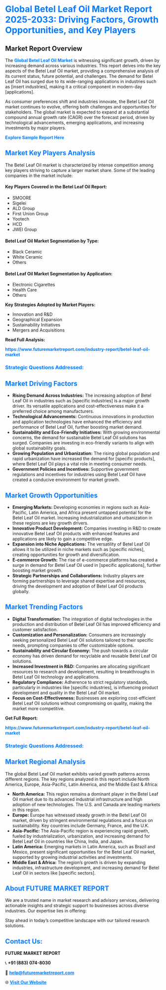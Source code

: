<h1 style="color: #007BFF;">Global Betel Leaf Oil Market Report 2025-2033: Driving Factors, Growth Opportunities, and Key Players</h1>

<section id="overview">
<h2>Market Report Overview</h2>
<p>The <a href="https://www.futuremarketreport.com/industry-report/betel-leaf-oil-market" style="color: #007BFF; text-decoration: none;"><strong>Global Betel Leaf Oil Market</strong></a> is witnessing significant growth, driven by increasing demand across various industries. This report delves into the key aspects of the Betel Leaf Oil market, providing a comprehensive analysis of its current status, future potential, and challenges. The demand for Betel Leaf Oil has surged due to its wide-ranging applications in industries such as [insert industries], making it a critical component in modern-day [applications].</p>
<p>As consumer preferences shift and industries innovate, the Betel Leaf Oil market continues to evolve, offering both challenges and opportunities for stakeholders. The global market is expected to expand at a substantial compound annual growth rate (CAGR) over the forecast period, driven by technological advancements, emerging applications, and increasing investments by major players.</p>
</section>

<section id="overview">
<p><a href="https://www.futuremarketreport.com/request-sample/reportId=33359" style="color: #007BFF; text-decoration: none;"><strong>Explore Sample Report Here</strong></a></p>
</section>

<section id="key-players">
<h2 style="color: #007BFF;">Market Key Players Analysis</h2>
<p>The Betel Leaf Oil market is characterized by intense competition among key players striving to capture a larger market share. Some of the leading companies in the market include:</p>
<h4>Key Players Covered in the Betel Leaf Oil Report:</h4>
<ul><li>SMOORE</li><li>Sigelei</li><li>ALD Group</li><li>First Union Group</li><li>Yootech</li><li>HCD</li><li>JWEI Group</li></ul>
<h4>Betel Leaf Oil Market Segmentation by Type:</h4>
<ul><li>Black Ceramic</li><li>White Ceramic</li><li>Others</li></ul>

<h4>Betel Leaf Oil Market Segmentation by Application:</h4>
<ul><li>Electronic Cigarettes</li><li>Health Care</li><li>Others</li></ul>
<p><strong>Key Strategies Adopted by Market Players:</strong></p>
<ul>
<li>Innovation and R&D</li>
<li>Geographical Expansion</li>
<li>Sustainability Initiatives</li>
<li>Mergers and Acquisitions</li>
</ul>
</section>

<section>
<p><strong>Read Full Analysis: </strong></p><a href="https://www.futuremarketreport.com/industry-report/betel-leaf-oil-market" style="color: #007BFF; text-decoration: none;"><strong>https://www.futuremarketreport.com/industry-report/betel-leaf-oil-market</strong></a>
<h3 style="color: #007BFF;">Strategic Questions Addressed:</h3>
</section>

<section id="driving-factors">
<h2 style="color: #007BFF;">Market Driving Factors</h2>
<ul>
<li><strong>Rising Demand Across Industries:</strong> The increasing adoption of Betel Leaf Oil in industries such as [specific industries] is a major growth driver. Its versatile applications and cost-effectiveness make it a preferred choice among manufacturers.</li>
<li><strong>Technological Advancements:</strong> Continuous innovations in production and application technologies have enhanced the efficiency and performance of Betel Leaf Oil, further boosting market demand.</li>
<li><strong>Sustainability and Eco-Friendly Initiatives:</strong> With growing environmental concerns, the demand for sustainable Betel Leaf Oil solutions has surged. Companies are investing in eco-friendly variants to align with global sustainability goals.</li>
<li><strong>Growing Population and Urbanization:</strong> The rising global population and rapid urbanization have increased the demand for [specific products], where Betel Leaf Oil plays a vital role in meeting consumer needs.</li>
<li><strong>Government Policies and Incentives:</strong> Supportive government regulations and incentives for industries using Betel Leaf Oil have created a conducive environment for market growth.</li>
</ul>
</section>

<section id="growth-opportunities">
<h2 style="color: #007BFF;">Market Growth Opportunities</h2>
<ul>
<li><strong>Emerging Markets:</strong> Developing economies in regions such as Asia-Pacific, Latin America, and Africa present untapped potential for the Betel Leaf Oil market. Increasing industrialization and urbanization in these regions are key growth drivers.</li>
<li><strong>Innovative Product Development:</strong> Companies investing in R&D to create innovative Betel Leaf Oil products with enhanced features and applications are likely to gain a competitive edge.</li>
<li><strong>Expansion into Niche Applications:</strong> The versatility of Betel Leaf Oil allows it to be utilized in niche markets such as [specific niches], creating opportunities for growth and diversification.</li>
<li><strong>E-commerce Growth:</strong> The rise of e-commerce platforms has created a surge in demand for Betel Leaf Oil used in [specific applications], further boosting market growth.</li>
<li><strong>Strategic Partnerships and Collaborations:</strong> Industry players are forming partnerships to leverage shared expertise and resources, driving the development and adoption of Betel Leaf Oil products globally.</li>
</ul>
</section>

<section id="trending-factors">
<h2 style="color: #007BFF;">Market Trending Factors</h2>
<ul>
<li><strong>Digital Transformation:</strong> The integration of digital technologies in the production and distribution of Betel Leaf Oil has improved efficiency and customer satisfaction.</li>
<li><strong>Customization and Personalization:</strong> Consumers are increasingly seeking personalized Betel Leaf Oil solutions tailored to their specific needs, prompting companies to offer customizable options.</li>
<li><strong>Sustainability and Circular Economy:</strong> The push towards a circular economy has driven demand for recyclable and reusable Betel Leaf Oil solutions.</li>
<li><strong>Increased Investment in R&D:</strong> Companies are allocating significant resources to research and development, resulting in breakthroughs in Betel Leaf Oil technology and applications.</li>
<li><strong>Regulatory Compliance:</strong> Adherence to strict regulatory standards, particularly in industries like [specific industries], is influencing product development and quality in the Betel Leaf Oil market.</li>
<li><strong>Focus on Cost-Effectiveness:</strong> Businesses are exploring cost-efficient Betel Leaf Oil solutions without compromising on quality, making the market more competitive.</li>
</ul>
</section>

<section>
<p><strong>Get Full Report: </strong></p><a href="https://www.futuremarketreport.com/industry-report/betel-leaf-oil-market" style="color: #007BFF; text-decoration: none;"><strong>https://www.futuremarketreport.com/industry-report/betel-leaf-oil-market</strong></a>
<h3 style="color: #007BFF;">Strategic Questions Addressed:</h3>
</section>


<section id="regional-analysis">
<h2 style="color: #007BFF;">Market Regional Analysis</h2>
<p>The global Betel Leaf Oil market exhibits varied growth patterns across different regions. The key regions analyzed in this report include North America, Europe, Asia-Pacific, Latin America, and the Middle East & Africa:</p>
<ul>
<li><strong>North America:</strong> This region remains a dominant player in the Betel Leaf Oil market due to its advanced industrial infrastructure and high adoption of new technologies. The U.S. and Canada are leading markets in this region.</li>
<li><strong>Europe:</strong> Europe has witnessed steady growth in the Betel Leaf Oil market, driven by stringent environmental regulations and a focus on sustainability. Key countries include Germany, France, and the U.K.</li>
<li><strong>Asia-Pacific:</strong> The Asia-Pacific region is experiencing rapid growth, fueled by industrialization, urbanization, and increasing demand for Betel Leaf Oil in countries like China, India, and Japan.</li>
<li><strong>Latin America:</strong> Emerging markets in Latin America, such as Brazil and Mexico, present significant opportunities for the Betel Leaf Oil market, supported by growing industrial activities and investments.</li>
<li><strong>Middle East & Africa:</strong> The region’s growth is driven by expanding industries, infrastructure development, and increasing demand for Betel Leaf Oil in sectors like [specific sectors].</li>
</ul>
</section>

<footer>
<h2 style="color: #007BFF;">About FUTURE MARKET REPORT</h2>
<p>We are a trusted name in market research and advisory services, delivering actionable insights and strategic support to businesses across diverse industries. Our expertise lies in offering:</p>

<p>Stay ahead in today’s competitive landscape with our tailored research solutions.</p>

<h2 style="color: #007BFF;">Contact Us:</h2>
<p><strong>FUTURE MARKET REPORT</strong></p>
<p>📞 <strong>+91 (883) 074-8030</strong></p>
<p>📧 <strong><a href="mailto:help@futuremarketreport.com" style="color: #007BFF;">help@futuremarketreport.com</a></strong></p>
<p>🌐 <strong><a href="https://www.futuremarketreport.com/" style="color: #007BFF;">Visit Our Website</a></strong></p>
</footer>